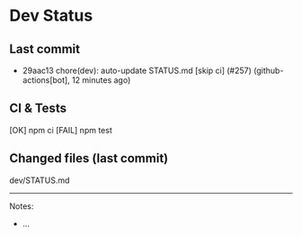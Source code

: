 # Dev Status

## Last commit
- 29aac13 chore(dev): auto-update STATUS.md [skip ci] (#257) (github-actions[bot], 12 minutes ago)
## CI & Tests
[OK] npm ci
[FAIL] npm test

## Changed files (last commit)
dev/STATUS.md

---
Notes:
- ...
